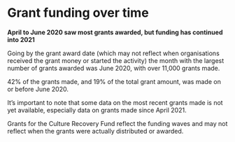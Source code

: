 # Grant funding over time

**April to June 2020 saw most grants awarded, but funding has continued into 2021**

Going by the grant award date (which may not reflect when organisations received the grant money or started the activity) the month with the largest number of grants awarded was June 2020, with over 11,000 grants made.

42% of the grants made, and 19% of the total grant amount, was made on or before June 2020.

It’s important to note that some data on the most recent grants made is not yet available, especially data on grants made since April 2021.

Grants for the Culture Recovery Fund reflect the funding waves and may not reflect when the grants were actually distributed or awarded.

<div class="flourish-embed flourish-chart" data-src="visualisation/7944940"></div>
